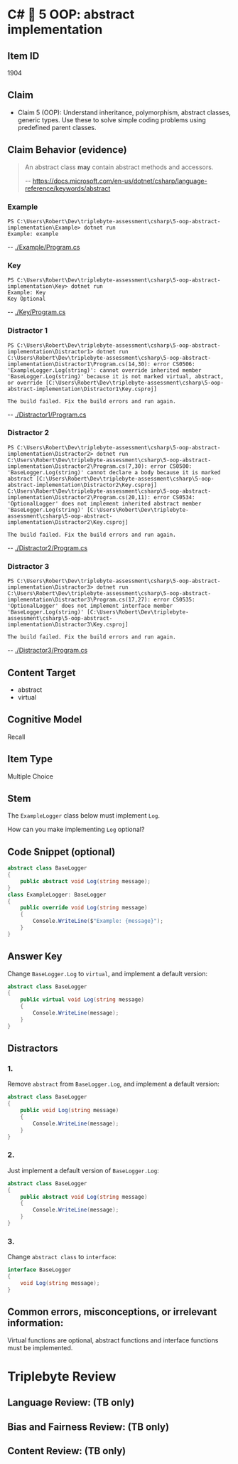 # C# 🎵 5 OOP: abstract implementation


## Item ID
1904

## Claim
-   Claim 5 (OOP): Understand inheritance, polymorphism, abstract classes, generic types. Use these to solve simple coding problems using predefined parent classes.


## Claim Behavior (evidence)
> An abstract class **may** contain abstract methods and accessors.
>
> -- https://docs.microsoft.com/en-us/dotnet/csharp/language-reference/keywords/abstract


### Example
```
PS C:\Users\Robert\Dev\triplebyte-assessment\csharp\5-oop-abstract-implementation\Example> dotnet run
Example: example
```
-- [./Example/Program.cs](./Example/Program.cs)


### Key
```
PS C:\Users\Robert\Dev\triplebyte-assessment\csharp\5-oop-abstract-implementation\Key> dotnet run
Example: Key
Key Optional
```
-- [./Key/Program.cs](./Key/Program.cs)


### Distractor 1
```
PS C:\Users\Robert\Dev\triplebyte-assessment\csharp\5-oop-abstract-implementation\Distractor1> dotnet run
C:\Users\Robert\Dev\triplebyte-assessment\csharp\5-oop-abstract-implementation\Distractor1\Program.cs(14,30): error CS0506: 'ExampleLogger.Log(string)': cannot override inherited member 'BaseLogger.Log(string)' because it is not marked virtual, abstract, or override [C:\Users\Robert\Dev\triplebyte-assessment\csharp\5-oop-abstract-implementation\Distractor1\Key.csproj]

The build failed. Fix the build errors and run again.
```
-- [./Distractor1/Program.cs](./Distractor1/Program.cs)


### Distractor 2
```
PS C:\Users\Robert\Dev\triplebyte-assessment\csharp\5-oop-abstract-implementation\Distractor2> dotnet run
C:\Users\Robert\Dev\triplebyte-assessment\csharp\5-oop-abstract-implementation\Distractor2\Program.cs(7,30): error CS0500: 'BaseLogger.Log(string)' cannot declare a body because it is marked abstract [C:\Users\Robert\Dev\triplebyte-assessment\csharp\5-oop-abstract-implementation\Distractor2\Key.csproj]
C:\Users\Robert\Dev\triplebyte-assessment\csharp\5-oop-abstract-implementation\Distractor2\Program.cs(20,11): error CS0534: 'OptionalLogger' does not implement inherited abstract member 'BaseLogger.Log(string)' [C:\Users\Robert\Dev\triplebyte-assessment\csharp\5-oop-abstract-implementation\Distractor2\Key.csproj]

The build failed. Fix the build errors and run again.
```
-- [./Distractor2/Program.cs](./Distractor2/Program.cs)


### Distractor 3
```
PS C:\Users\Robert\Dev\triplebyte-assessment\csharp\5-oop-abstract-implementation\Distractor3> dotnet run
C:\Users\Robert\Dev\triplebyte-assessment\csharp\5-oop-abstract-implementation\Distractor3\Program.cs(17,27): error CS0535: 'OptionalLogger' does not implement interface member 'BaseLogger.Log(string)' [C:\Users\Robert\Dev\triplebyte-assessment\csharp\5-oop-abstract-implementation\Distractor3\Key.csproj]

The build failed. Fix the build errors and run again.
```
-- [./Distractor3/Program.cs](./Distractor3/Program.cs)


## Content Target
* abstract
* virtual


## Cognitive Model
Recall


## Item Type
Multiple Choice


## Stem
The `ExampleLogger` class below must implement `Log`.

How can you make implementing `Log` optional?


## Code Snippet (optional)
```csharp
abstract class BaseLogger
{
    public abstract void Log(string message);
}
class ExampleLogger: BaseLogger
{
    public override void Log(string message)
    {
        Console.WriteLine($"Example: {message}");
    }
}
```


## Answer Key
Change `BaseLogger.Log` to `virtual`, and implement a default version:
```csharp
abstract class BaseLogger
{
    public virtual void Log(string message)
    {
        Console.WriteLine(message);
    }
}
```


## Distractors
### 1.
Remove `abstract` from `BaseLogger.Log`, and implement a default version:
```csharp
abstract class BaseLogger
{
    public void Log(string message)
    {
        Console.WriteLine(message);
    }
}
```


### 2.
Just implement a default version of `BaseLogger.Log`:
```csharp
abstract class BaseLogger
{
    public abstract void Log(string message)
    {
        Console.WriteLine(message);
    }
}
```


### 3.
Change `abstract class` to `interface`:
```csharp
interface BaseLogger
{
    void Log(string message);
}
```


## Common errors, misconceptions, or irrelevant information:
Virtual functions are optional, abstract functions and interface functions must be implemented.


# Triplebyte Review


## Language Review: (TB only)


## Bias and Fairness Review: (TB only)


## Content Review: (TB only)

